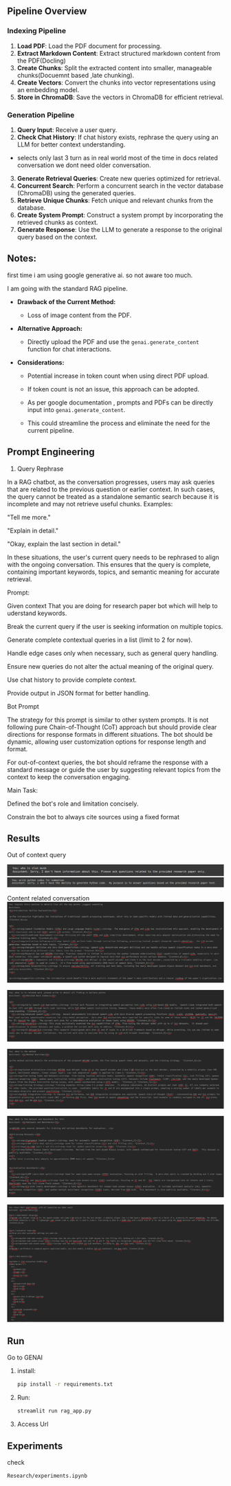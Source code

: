 ## Pipeline Overview

### Indexing Pipeline
1. **Load PDF**: Load the PDF document for processing.  
2. **Extract Markdown Content**: Extract structured markdown content from the PDF(Docling)
3. **Create Chunks**: Split the extracted content into smaller, manageable chunks(Docuemnt based ,late chunking).  
4. **Create Vectors**: Convert the chunks into vector representations using an embedding model.  
5. **Store in ChromaDB**: Save the vectors in ChromaDB for efficient retrieval.  

### Generation Pipeline
1. **Query Input**: Receive a user query.  
2. **Check Chat History**: If chat history exists, rephrase the query using an LLM for better context understanding.  
  - selects only last 3 turn as in real world most of the time in docs related conversation we dont need older conversation.
3. **Generate Retrieval Queries**: Create new queries optimized for retrieval.  
4. **Concurrent Search**: Perform a concurrent search in the vector database (ChromaDB) using the generated queries.  
5. **Retrieve Unique Chunks**: Fetch unique and relevant chunks from the database.  
6. **Create System Prompt**: Construct a system prompt by incorporating the retrieved chunks as context.  
7. **Generate Response**: Use the LLM to generate a response to the original query based on the context.  



## Notes:

first time i am using google generative ai. so not aware too much.

I am going with the standard RAG pipeline.

- **Drawback of the Current Method:**
  - Loss of image content from the PDF.

- **Alternative Approach:**
  - Directly upload the PDF and use the `genai.generate_content` function for chat interactions.

- **Considerations:**
  - Potential increase in token count when using direct PDF upload.
  - If token count is not an issue, this approach can be adopted.

  - As per google documentation , prompts and PDFs can be directly input into `genai.generate_content`.
  - This could streamline the process and eliminate the need for the current pipeline.


## Prompt Engineering
1. Query Rephrase

In a RAG chatbot, as the conversation progresses, users may ask queries that are related to the previous question or earlier context. In such cases, the query cannot be treated as a standalone semantic search because it is incomplete and may not retrieve useful chunks.
Examples:

"Tell me more."

"Explain in detail."

"Okay, explain the last section in detail."

In these situations, the user's current query needs to be rephrased to align with the ongoing conversation. This ensures that the query is complete, containing important keywords, topics, and semantic meaning for accurate retrieval.

Prompt:

Given context That you are doing for research paper bot which will help to uderstand keywords.

Break the current query if the user is seeking information on multiple topics.

Generate complete contextual queries in a list (limit to 2 for now).

Handle edge cases only when necessary, such as general query handling.

Ensure new queries do not alter the actual meaning of the original query.

Use chat history to provide complete context.

Provide output in JSON format for better handling.


Bot Prompt

The strategy for this prompt is similar to other system prompts. It is not following pure Chain-of-Thought (CoT) approach but should provide clear directions for response formats in different situations. The bot should be dynamic, allowing user customization options for response length and format.

For out-of-context queries, the bot should reframe the response with a standard message or guide the user by suggesting relevant topics from the context to keep the conversation engaging.

Main Task:

Defined the bot's role and limitation concisely.

Constrain the bot to always cite sources using a fixed format





## Results
Out of context query

![Before any content related conversation happened](results/before_pdf.png)
![After any content related conversation happened](results/after_pdf.png)


Content related conversation
![](results/Screenshot%20from%202025-01-06%2018-13-11.png)

![](results/Screenshot%20from%202025-01-06%2018-15-19.png)

![](results/Screenshot%20from%202025-01-06%2018-16-52.png)

![](results/Screenshot%20from%202025-01-06%2018-20-07.png)

![](results//Screenshot%20from%202025-01-06%2018-23-03.png)


## Run

Go to GENAI
1. install:
   ```bash
   pip install -r requirements.txt

2. Run:
   ```bash
   streamlit run rag_app.py

3. Access Url


## Experiments
check
```bash
Research/experiments.ipynb